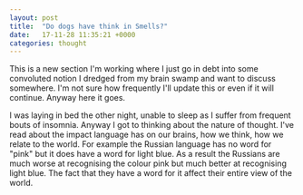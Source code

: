 ```yaml
---
layout: post
title:  "Do dogs have think in Smells?"
date:   17-11-28 11:35:21 +0000
categories: thought
---
```


This is a new section I'm working where I just go in debt into some convoluted notion I dredged from my brain swamp and want to discuss somewhere. I'm not sure how frequently I'll update this or even if it will continue. Anyway here it goes.

I was laying in bed the other night, unable to sleep as I suffer from frequent bouts of insomnia. Anyway I got to thinking about the nature of thought. I've read about the impact language has on our brains, how we think, how we relate to the world. For example the Russian language has no word for "pink" but it does have a word for light blue. As a result the Russians are much worse at recognising the colour pink but much better at recognising light blue. The fact that they have a word for it affect their entire view of the world. 
